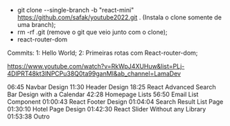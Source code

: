 * git clone --single-branch -b "react-mini" https://github.com/safak/youtube2022.git . (Instala o clone somente de uma branch);
* rm -rf .git  (remove o git que veio junto com o clone);
* react-router-dom

Commits:
1: Hello World;
2: Primeiras rotas com React-router-dom;


https://www.youtube.com/watch?v=RkWpJ4XUHuw&list=PLj-4DlPRT48kt3lNPCPu38Q0ta99ganMI&ab_channel=LamaDev

06:45 Navbar Design
11:30 Header Design
18:25 React Advanced Search Bar Design with a Calendar
42:28 Homepage Lists
56:50 Email List Component
01:00:43 React Footer Design
01:04:04 Search Result List Page
01:30:10 Hotel Page Design
01:42:30 React Slider Without any Library
01:53:38 Outro
